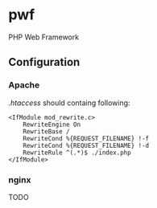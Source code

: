 # pwf
PHP Web Framework

## Configuration
### Apache
*.htaccess* should containg following:
```
<IfModule mod_rewrite.c>
	RewriteEngine On
	RewriteBase /
	RewriteCond %{REQUEST_FILENAME} !-f
	RewriteCond %{REQUEST_FILENAME} !-d
	RewriteRule ^(.*)$ ./index.php
</IfModule>
```
### nginx
TODO
